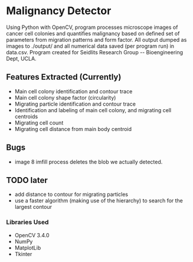 # Malignancy Detector
Using Python with OpenCV, program processes microscope images of cancer cell colonies and quantifies malignancy based on defined set of parameters from migration patterns and form factor. All output dumped as images to ./output/ and all numerical data saved (per program run) in data.csv. Program created for Seidlits Research Group -- Bioengineering Dept, UCLA.

## Features Extracted (Currently)
* Main cell colony identification and contour trace
* Main cell colony shape factor (circularity)
* Migrating particle identification and contour trace
* Identification and labeling of main cell colony, and migrating cell centroids
* Migrating cell count
* Migrating cell distance from main body centroid


## Bugs
* image 8 imfill process deletes the blob we actually detected.

## TODO later
* add distance to contour for migrating particles
* use a faster algorithm (making use of the hierarchy) to search for the largest contour


### Libraries Used
* OpenCV 3.4.0
* NumPy
* MatplotLib
* Tkinter

